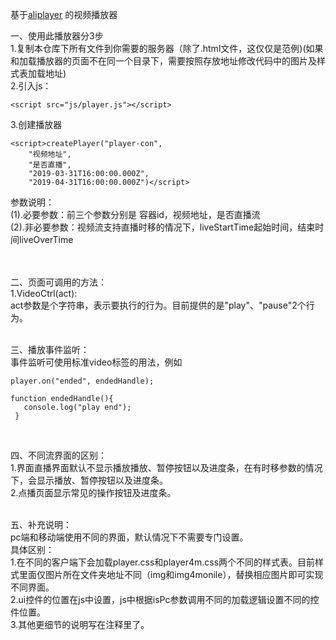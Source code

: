 基于[aliplayer](https://player.alicdn.com/aliplayer/index.html) 的视频播放器

一、使用此播放器分3步<br>
1.复制本仓库下所有文件到你需要的服务器（除了.html文件，这仅仅是范例)(如果和加载播放器的页面不在同一个目录下，需要按照存放地址修改代码中的图片及样式表加载地址)<br>
2.引入js：<br>
```
<script src="js/player.js"></script>
```
3.创建播放器<br>
```
<script>createPlayer("player-con", 
    "视频地址",
    "是否直播",
    "2019-03-31T16:00:00.000Z",
    "2019-04-31T16:00:00.000Z")</script>
```
参数说明：<br>
(1).必要参数：前三个参数分别是 容器id，视频地址，是否直播流<br>
(2).非必要参数：视频流支持直播时移的情况下，liveStartTime起始时间，结束时间liveOverTime<br><br>

<br>
二、页面可调用的方法：<br>
1.VideoCtrl(act):<br>
act参数是个字符串，表示要执行的行为。目前提供的是"play"、"pause"2个行为。<br><br>

三、播放事件监听：<br>
事件监听可使用标准video标签的用法，例如<br>
```
player.on("ended", endedHandle);

function endedHandle(){
   console.log("play end");
 }
```
<br>

四、不同流界面的区别：<br>
1.界面直播界面默认不显示播放播放、暂停按钮以及进度条，在有时移参数的情况下，会显示播放、暂停按钮以及进度条。<br>
2.点播页面显示常见的操作按钮及进度条。<br><br>

五、补充说明：<br>
pc端和移动端使用不同的界面，默认情况下不需要专门设置。<br>
具体区别：<br>
1.在不同的客户端下会加载player.css和player4m.css两个不同的样式表。目前样式里面仅图片所在文件夹地址不同（img和img4monile），替换相应图片即可实现不同界面。<br>
2.ui控件的位置在js中设置，js中根据isPc参数调用不同的加载逻辑设置不同的控件位置。<br>
3.其他更细节的说明写在注释里了。<br>